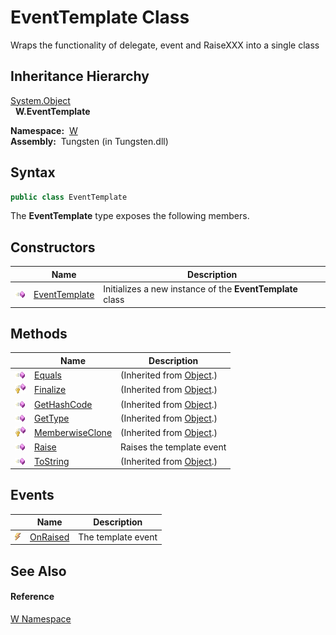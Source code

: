 EventTemplate Class
===================
   Wraps the functionality of delegate, event and RaiseXXX into a single class


Inheritance Hierarchy
---------------------
[System.Object][1]  
  **W.EventTemplate**  

  **Namespace:**  [W][2]  
  **Assembly:**  Tungsten (in Tungsten.dll)

Syntax
------

```csharp
public class EventTemplate
```

The **EventTemplate** type exposes the following members.


Constructors
------------

                 | Name               | Description                                               
---------------- | ------------------ | --------------------------------------------------------- 
![Public method] | [EventTemplate][3] | Initializes a new instance of the **EventTemplate** class 


Methods
-------

                    | Name                 | Description                   
------------------- | -------------------- | ----------------------------- 
![Public method]    | [Equals][4]          | (Inherited from [Object][1].) 
![Protected method] | [Finalize][5]        | (Inherited from [Object][1].) 
![Public method]    | [GetHashCode][6]     | (Inherited from [Object][1].) 
![Public method]    | [GetType][7]         | (Inherited from [Object][1].) 
![Protected method] | [MemberwiseClone][8] | (Inherited from [Object][1].) 
![Public method]    | [Raise][9]           | Raises the template event     
![Public method]    | [ToString][10]       | (Inherited from [Object][1].) 


Events
------

                | Name           | Description        
--------------- | -------------- | ------------------ 
![Public event] | [OnRaised][11] | The template event 


See Also
--------

#### Reference
[W Namespace][2]  

[1]: http://msdn.microsoft.com/en-us/library/e5kfa45b
[2]: ../README.md
[3]: _ctor.md
[4]: http://msdn.microsoft.com/en-us/library/bsc2ak47
[5]: http://msdn.microsoft.com/en-us/library/4k87zsw7
[6]: http://msdn.microsoft.com/en-us/library/zdee4b3y
[7]: http://msdn.microsoft.com/en-us/library/dfwy45w9
[8]: http://msdn.microsoft.com/en-us/library/57ctke0a
[9]: Raise.md
[10]: http://msdn.microsoft.com/en-us/library/7bxwbwt2
[11]: OnRaised.md
[Public method]: ../../_icons/pubmethod.gif "Public method"
[Protected method]: ../../_icons/protmethod.gif "Protected method"
[Public event]: ../../_icons/pubevent.gif "Public event"
